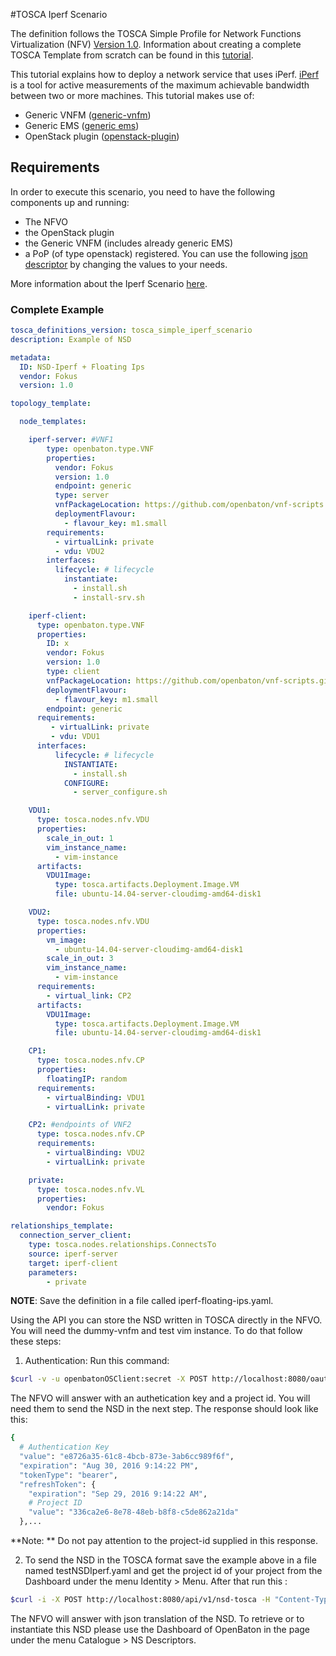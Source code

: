 


#TOSCA Iperf Scenario

The definition follows the TOSCA Simple Profile for Network Functions Virtualization (NFV) [Version 1.0][tosca-nfv]. Information about creating a complete TOSCA Template from scratch can be found in this [tutorial][tosca-dummy].

This tutorial explains how to deploy a network service that uses iPerf. [iPerf][iperf-website] is a tool for active measurements of the maximum achievable bandwidth between two or more machines.
This tutorial makes use of:

* Generic VNFM ([generic-vnfm][generic-vnfm])
* Generic EMS ([generic ems][ems-github])
* OpenStack plugin ([openstack-plugin][openstack-plugin])

## Requirements

In order to execute this scenario, you need to have the following components up and running:

 * The NFVO
 * the OpenStack plugin
 * the Generic VNFM (includes already generic EMS)
 * a PoP (of type openstack) registered. You can use the following [json descriptor][vim] by changing the values to your needs.
 
More information about the Iperf Scenario [here][iperf-scenario].

### Complete Example


```yaml
tosca_definitions_version: tosca_simple_iperf_scenario
description: Example of NSD

metadata:
  ID: NSD-Iperf + Floating Ips
  vendor: Fokus
  version: 1.0

topology_template:

  node_templates:

    iperf-server: #VNF1
        type: openbaton.type.VNF
        properties:
          vendor: Fokus
          version: 1.0
          endpoint: generic
          type: server
          vnfPackageLocation: https://github.com/openbaton/vnf-scripts.git
          deploymentFlavour:
            - flavour_key: m1.small
        requirements:
          - virtualLink: private
          - vdu: VDU2
        interfaces:
          lifecycle: # lifecycle
            instantiate:
              - install.sh
              - install-srv.sh

    iperf-client:
      type: openbaton.type.VNF
      properties:
        ID: x
        vendor: Fokus
        version: 1.0
        type: client
        vnfPackageLocation: https://github.com/openbaton/vnf-scripts.git
        deploymentFlavour:
          - flavour_key: m1.small
        endpoint: generic
      requirements:
         - virtualLink: private
         - vdu: VDU1
      interfaces:
          lifecycle: # lifecycle
            INSTANTIATE:
              - install.sh
            CONFIGURE:
              - server_configure.sh

    VDU1:
      type: tosca.nodes.nfv.VDU
      properties:
        scale_in_out: 1
        vim_instance_name:
          - vim-instance
      artifacts:
        VDU1Image:
          type: tosca.artifacts.Deployment.Image.VM
          file: ubuntu-14.04-server-cloudimg-amd64-disk1

    VDU2:
      type: tosca.nodes.nfv.VDU
      properties:
        vm_image:
          - ubuntu-14.04-server-cloudimg-amd64-disk1
        scale_in_out: 3
        vim_instance_name:
          - vim-instance
      requirements:
        - virtual_link: CP2
      artifacts:
        VDU1Image:
          type: tosca.artifacts.Deployment.Image.VM
          file: ubuntu-14.04-server-cloudimg-amd64-disk1

    CP1:
      type: tosca.nodes.nfv.CP
      properties:
        floatingIP: random
      requirements:
        - virtualBinding: VDU1
        - virtualLink: private

    CP2: #endpoints of VNF2
      type: tosca.nodes.nfv.CP
      requirements:
        - virtualBinding: VDU2
        - virtualLink: private

    private:
      type: tosca.nodes.nfv.VL
      properties:
        vendor: Fokus

relationships_template:
  connection_server_client: 
    type: tosca.nodes.relationships.ConnectsTo
    source: iperf-server
    target: iperf-client
    parameters:
        - private

```

**NOTE**: Save the definition in a file called iperf-floating-ips.yaml.

Using the API you can store the NSD written in TOSCA directly in the NFVO. You will need the dummy-vnfm and test vim instance.
 To do that follow these steps:

1) Authentication:
Run this command:
```bash
$curl -v -u openbatonOSClient:secret -X POST http://localhost:8080/oauth/token -H "Accept: application/json" -d "username=admin&password=openbaton&grant_type=password"
```
The NFVO will answer with an authetication key and a project id. You will need them to send the NSD in the next step. The response should look like this:

```bash
{
  # Authentication Key
  "value": "e8726a35-61c8-4bcb-873e-3ab6cc989f6f",
  "expiration": "Aug 30, 2016 9:14:22 PM",
  "tokenType": "bearer",
  "refreshToken": {
    "expiration": "Sep 29, 2016 9:14:22 AM",
    # Project ID
    "value": "336ca2e6-8e78-48eb-b8f8-c5de862a21da"
  },...
```
**Note: ** Do not pay attention to the project-id supplied in this response.

2) To send the NSD in the TOSCA format save the example above in a file named testNSDIperf.yaml and get the project id of your project from the Dashboard under the menu Identity > Menu. After that run this :

```bash
$curl -i -X POST http://localhost:8080/api/v1/nsd-tosca -H "Content-Type: text/yaml" "Accept: application/json" -H "project-id: $Project-ID HERE$" -H "Authorization: Bearer $AUTH KEY HERE$" --data-binary @iperf-floating-ips.yaml
```

The NFVO will answer with json translation of the NSD. 
To retrieve or to instantiate this NSD please use the Dashboard of OpenBaton in the page under the menu Catalogue > NS Descriptors.


<!------------
References
-------------->
[tosca-nfv]: http://docs.oasis-open.org/tosca/tosca-nfv/v1.0/tosca-nfv-v1.0.html
[ETSI-MANO]: https://www.etsi.org/deliver/etsi_gs/NFV-MAN/001_099/001/01.01.01_60/gs_NFV-MAN001v010101p.pdf
[TOSCA-simple-YAML]: http://docs.oasis-open.org/tosca/TOSCA-Simple-Profile-YAML/v1.0/csprd01/TOSCA-Simple-Profile-YAML-v1.0-csprd01.html#_Toc430015766

[iperf-TOSCA]:images/iperf.png

[vnfr-states]:vnfr-states
[vnfm-generic]: vnfm-generic
[nsd-doc]:ns-descriptor
[vnf-package]:vnfpackage
[vim-doc]:vim-instance
[dummy-NSR]:dummy-NSR
[iperf-scenario]:iperf-NSR
[cli]: nfvo-how-to-use-cli
[dashboard]: nfvo-how-to-use-gui
[iperf-client-server]:images/use-case-example-iperf-client-server.png
[sequence-diagram-os-vnfm-ems]:images/use-case-example-sequence-diagram-os-vnfm-ems.png
[nsd-doc]:ns-descripto
[iperf]:https://iperf.fr
[generic-vnfm]:https://github.com/openbaton/generic-vnfm
[openstack-plugin]:https://github.com/openbaton/openstack-plugin
[vim]: descriptors/vim-instance/openstack-vim-instance.json
[iperf-nsd-privateIPs]: descriptors/tutorial-iperf-NSR/tutorial-iperf-NSR-privateIPs.json
[iperf-nsd-floatingIPs]: descriptors/tutorial-iperf-NSR/tutorial-iperf-NSR-floatingIPs.json
[nsd-deployment]: images/tutorials/tutorial-iperf-NSR/nsd-deploy.png
[nsd-onboarding]: images/tutorials/tutorial-iperf-NSR/nsd-onboarding.png
[ems-github]: https://github.com/openbaton/ems/tree/master
[iperf-website]:https://iperf.fr
[tosca-dummy]:tosca-dummy-nsr

<!---
Script for open external links in a new tab
-->
<script type="text/javascript" charset="utf-8">
      // Creating custom :external selector
      $.expr[':'].external = function(obj){
          return !obj.href.match(/^mailto\:/)
                  && (obj.hostname != location.hostname);
      };
      $(function(){
        $('a:external').addClass('external');
        $(".external").attr('target','_blank');
      })
</script>




